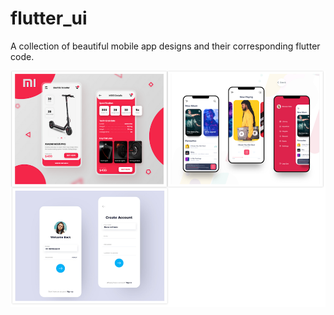 # flutter_ui
A collection of beautiful mobile app designs and their corresponding flutter code.

![design](/collage.png)
